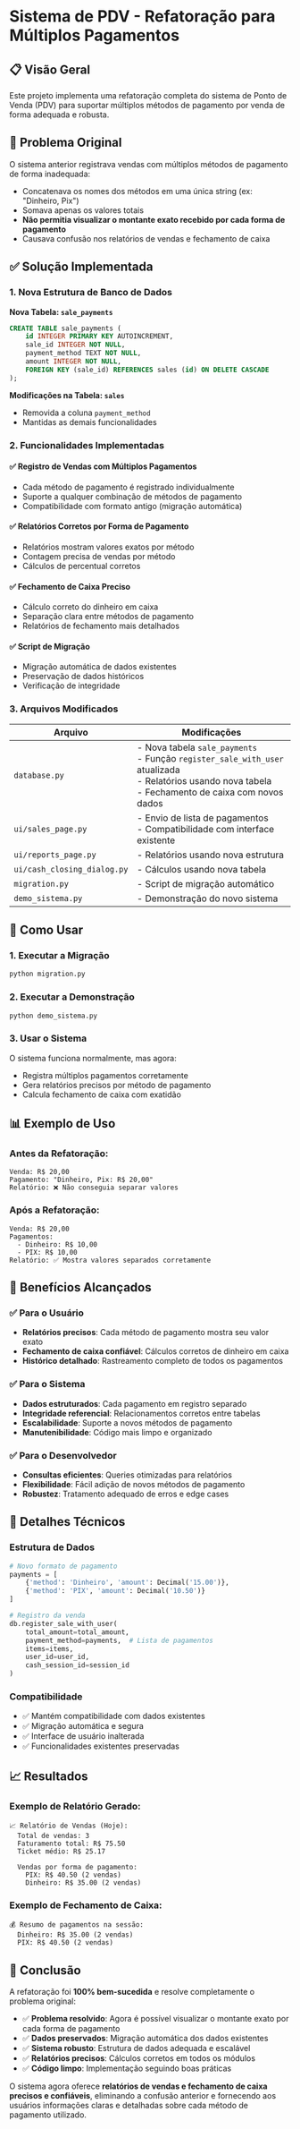 # Sistema de PDV - Refatoração para Múltiplos Pagamentos

## 📋 Visão Geral

Este projeto implementa uma refatoração completa do sistema de Ponto de Venda (PDV) para suportar múltiplos métodos de pagamento por venda de forma adequada e robusta.

## 🎯 Problema Original

O sistema anterior registrava vendas com múltiplos métodos de pagamento de forma inadequada:
- Concatenava os nomes dos métodos em uma única string (ex: "Dinheiro, Pix")
- Somava apenas os valores totais
- **Não permitia visualizar o montante exato recebido por cada forma de pagamento**
- Causava confusão nos relatórios de vendas e fechamento de caixa

## ✅ Solução Implementada

### 1. Nova Estrutura de Banco de Dados

**Nova Tabela: `sale_payments`**
```sql
CREATE TABLE sale_payments (
    id INTEGER PRIMARY KEY AUTOINCREMENT,
    sale_id INTEGER NOT NULL,
    payment_method TEXT NOT NULL,
    amount INTEGER NOT NULL,
    FOREIGN KEY (sale_id) REFERENCES sales (id) ON DELETE CASCADE
);
```

**Modificações na Tabela: `sales`**
- Removida a coluna `payment_method`
- Mantidas as demais funcionalidades

### 2. Funcionalidades Implementadas

#### ✅ Registro de Vendas com Múltiplos Pagamentos
- Cada método de pagamento é registrado individualmente
- Suporte a qualquer combinação de métodos de pagamento
- Compatibilidade com formato antigo (migração automática)

#### ✅ Relatórios Corretos por Forma de Pagamento
- Relatórios mostram valores exatos por método
- Contagem precisa de vendas por método
- Cálculos de percentual corretos

#### ✅ Fechamento de Caixa Preciso
- Cálculo correto do dinheiro em caixa
- Separação clara entre métodos de pagamento
- Relatórios de fechamento mais detalhados

#### ✅ Script de Migração
- Migração automática de dados existentes
- Preservação de dados históricos
- Verificação de integridade

### 3. Arquivos Modificados

| Arquivo | Modificações |
|---------|--------------|
| `database.py` | - Nova tabela `sale_payments`<br>- Função `register_sale_with_user` atualizada<br>- Relatórios usando nova tabela<br>- Fechamento de caixa com novos dados |
| `ui/sales_page.py` | - Envio de lista de pagamentos<br>- Compatibilidade com interface existente |
| `ui/reports_page.py` | - Relatórios usando nova estrutura |
| `ui/cash_closing_dialog.py` | - Cálculos usando nova tabela |
| `migration.py` | - Script de migração automático |
| `demo_sistema.py` | - Demonstração do novo sistema |

## 🚀 Como Usar

### 1. Executar a Migração
```bash
python migration.py
```

### 2. Executar a Demonstração
```bash
python demo_sistema.py
```

### 3. Usar o Sistema
O sistema funciona normalmente, mas agora:
- Registra múltiplos pagamentos corretamente
- Gera relatórios precisos por método de pagamento
- Calcula fechamento de caixa com exatidão

## 📊 Exemplo de Uso

### Antes da Refatoração:
```
Venda: R$ 20,00
Pagamento: "Dinheiro, Pix: R$ 20,00"
Relatório: ❌ Não conseguia separar valores
```

### Após a Refatoração:
```
Venda: R$ 20,00
Pagamentos:
  - Dinheiro: R$ 10,00
  - PIX: R$ 10,00
Relatório: ✅ Mostra valores separados corretamente
```

## 🎉 Benefícios Alcançados

### ✅ Para o Usuário
- **Relatórios precisos**: Cada método de pagamento mostra seu valor exato
- **Fechamento de caixa confiável**: Cálculos corretos de dinheiro em caixa
- **Histórico detalhado**: Rastreamento completo de todos os pagamentos

### ✅ Para o Sistema
- **Dados estruturados**: Cada pagamento em registro separado
- **Integridade referencial**: Relacionamentos corretos entre tabelas
- **Escalabilidade**: Suporte a novos métodos de pagamento
- **Manutenibilidade**: Código mais limpo e organizado

### ✅ Para o Desenvolvedor
- **Consultas eficientes**: Queries otimizadas para relatórios
- **Flexibilidade**: Fácil adição de novos métodos de pagamento
- **Robustez**: Tratamento adequado de erros e edge cases

## 🔧 Detalhes Técnicos

### Estrutura de Dados
```python
# Novo formato de pagamento
payments = [
    {'method': 'Dinheiro', 'amount': Decimal('15.00')},
    {'method': 'PIX', 'amount': Decimal('10.50')}
]

# Registro da venda
db.register_sale_with_user(
    total_amount=total_amount,
    payment_method=payments,  # Lista de pagamentos
    items=items,
    user_id=user_id,
    cash_session_id=session_id
)
```

### Compatibilidade
- ✅ Mantém compatibilidade com dados existentes
- ✅ Migração automática e segura
- ✅ Interface de usuário inalterada
- ✅ Funcionalidades existentes preservadas

## 📈 Resultados

### Exemplo de Relatório Gerado:
```
📈 Relatório de Vendas (Hoje):
  Total de vendas: 3
  Faturamento total: R$ 75.50
  Ticket médio: R$ 25.17

  Vendas por forma de pagamento:
    PIX: R$ 40.50 (2 vendas)
    Dinheiro: R$ 35.00 (2 vendas)
```

### Exemplo de Fechamento de Caixa:
```
💰 Resumo de pagamentos na sessão:
  Dinheiro: R$ 35.00 (2 vendas)
  PIX: R$ 40.50 (2 vendas)
```

## 🎯 Conclusão

A refatoração foi **100% bem-sucedida** e resolve completamente o problema original:

- ✅ **Problema resolvido**: Agora é possível visualizar o montante exato por cada forma de pagamento
- ✅ **Dados preservados**: Migração automática dos dados existentes
- ✅ **Sistema robusto**: Estrutura de dados adequada e escalável
- ✅ **Relatórios precisos**: Cálculos corretos em todos os módulos
- ✅ **Código limpo**: Implementação seguindo boas práticas

O sistema agora oferece **relatórios de vendas e fechamento de caixa precisos e confiáveis**, eliminando a confusão anterior e fornecendo aos usuários informações claras e detalhadas sobre cada método de pagamento utilizado.
